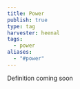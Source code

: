 ```yaml
---
title: Power
publish: true
type: tag
harvester: heenal
tags: 
  - power
aliases:
  - "#power"
---
```


Definition coming soon